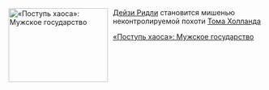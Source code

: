 <!--2025-04-15 10:15:26-->
<div class="yb">
  <div class="rss kino_kino"><a href="https://www.kino-teatr.ru/kino/art/tv/5919/" title="«Поступь хаоса»: Мужское государство"><img src="https://www.kino-teatr.ru/art/9/1/5919/poster.jpg" width="196" height="147" align="left" hspace="5" style="margin: 0px 10px 0px 5px" alt="«Поступь хаоса»: Мужское государство"/></a><a href=https://www.kino-teatr.ru/kino/acter/w/euro/413033/bio/ target=_blank>Дейзи Ридли</a> становится мишенью неконтролируемой похоти <a href=https://www.kino-teatr.ru/kino/acter/m/euro/410764/bio/ target=_blank>Тома Холланда</a> <p class="titl"><a href="https://www.kino-teatr.ru/kino/art/tv/5919/">«Поступь хаоса»: Мужское государство</a></p></div>
</div>
